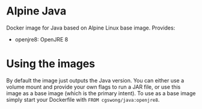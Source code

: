# Alpine Java
Docker image for Java based on Alpine Linux base image. Provides:

- openjre8: OpenJRE 8

# Using the images
By default the image just outputs the Java version. You can either use a volume mount and provide your own flags to run a JAR file, or use this image as a base image (which is the primary intent). To use as a base image simply start your Dockerfile with `FROM cgswong/java:openjre8`.
